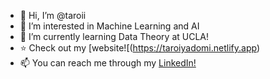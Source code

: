 - 👋 Hi, I’m @taroii
- 👀 I’m interested in Machine Learning and AI
- 🌱 I’m currently learning Data Theory at UCLA!
- :star: Check out my [website![(https://taroiyadomi.netlify.app)
- 📫 You can reach me through my [LinkedIn!](https://www.linkedin.com/in/taroiyadomi/)

<!---
taroii/taroii is a ✨ special ✨ repository because its `README.md` (this file) appears on your GitHub profile.
You can click the Preview link to take a look at your changes.
--->

